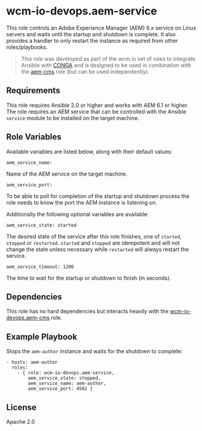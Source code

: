 # wcm-io-devops.aem-service

This role controls an Adobe Experience Manager (AEM) 6.x service on Linux servers and waits until the startup and shutdown is complete. It also provides a handler to only restart the instance as required from other roles/playbooks.
> This role was developed as part of the wcm.io set of roles to integrate Ansible with [CONGA](http://devops.wcm.io/conga/) and is designed to be used in combination with the [aem-cms](https://github.com/wcm-io-devops/ansible-aem-cms) role (but can be used independently). 

## Requirements

This role requires Ansible 2.0 or higher and works with AEM 6.1 or higher. The role requires an AEM service that can be controlled with the Ansible `service` module to be installed on the target machine.

## Role Variables

Available variables are listed below, along with their default values:

	aem_service_name: 

Name of the AEM service on the target machine. 

	aem_service_port:
 
To be able to poll for completion of the startup and shutdown process the role needs to know the port the AEM instance is listening on. 

Additionally the following optional variables are available:

	aem_service_state: started

The desired state of the service after this role finishes, one of `started`, `stopped` or `restarted`. `started` and `stopped` are idempotent and will not change the state unless necessary while `restarted` will always restart the service. 

	aem_service_timeout: 1200

The time to wait for the startup or shutdown to finish (in seconds).


## Dependencies

This role has no hard dependencies but interacts heavily with the [wcm-io-devops.aem-cms](https://github.com/wcm-io-devops/ansible-aem-cms) role.

## Example Playbook

Stops the `aem-author` instance and waits for the shutdown to complete: 

	- hosts: aem-author
	  roles:
	    - { role: wcm-io-devops.aem-service,
	        aem_service_state: stopped,
	        aem_service_name: aem-author,
	        aem_service_port: 4502 }

## License

Apache 2.0

